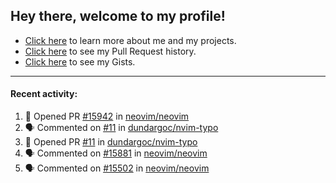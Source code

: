 ## Hey there, welcome to my profile!

- [Click here](https://seandewar.github.io/) to learn more about me and my projects.
- [Click here](https://github.com/search?p=1&q=author%3Aseandewar+is%3Apr) to see my Pull Request history.
- [Click here](https://gist.github.com/seandewar) to see my Gists.

---

#### Recent activity:

<!--START_SECTION:activity-->
1. 💪 Opened PR [#15942](https://github.com/neovim/neovim/pull/15942) in [neovim/neovim](https://github.com/neovim/neovim)
2. 🗣 Commented on [#11](https://github.com/dundargoc/nvim-typo/issues/11) in [dundargoc/nvim-typo](https://github.com/dundargoc/nvim-typo)
3. 💪 Opened PR [#11](https://github.com/dundargoc/nvim-typo/pull/11) in [dundargoc/nvim-typo](https://github.com/dundargoc/nvim-typo)
4. 🗣 Commented on [#15881](https://github.com/neovim/neovim/issues/15881) in [neovim/neovim](https://github.com/neovim/neovim)
5. 🗣 Commented on [#15502](https://github.com/neovim/neovim/issues/15502) in [neovim/neovim](https://github.com/neovim/neovim)
<!--END_SECTION:activity-->
